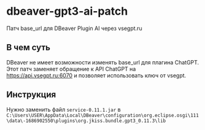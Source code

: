 # dbeaver-gpt3-ai-patch
Патч base_url для DBeaver Plugin AI через vsegpt.ru

## В чем суть

DBeaver не имеет возможности изменять base_url для плагина ChatGPT. Этот патч заменяет обращение к API ChatGPT на https://api.vsegpt.ru:6070 и позволяет использовать ключ от vsegpt.

## Инструкция

Нужно заменить файл `service-0.11.1.jar` в `C:\Users\USER\AppData\Local\DBeaver\configuration\org.eclipse.osgi\111\data\-1686902550\plugins\org.jkiss.bundle.gpt3_0.11.3\lib`
